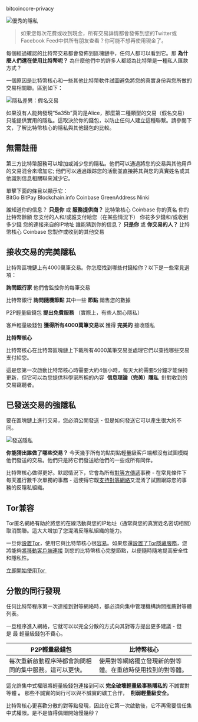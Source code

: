 bitcoincore-privacy

![優秀的隱私](http://harding.github.io/img/bitcoin-core/slider-privacy.svg)

> 如果您每次花費或收到現金，所有交易詳情都會發佈到您的Twitter或Facebook Feed中供所有朋友查看？你可能不想再使用現金了。

每個經過確認的比特幣交易都會發佈到區塊鏈中，任何人都可以看到它。那 **為什麼人們還在使用比特幣呢？** 為什麼他們中的許多人都認為比特幣是一種私人匯款方式？

一個原因是比特幣核心和一些其他比特幣軟件試圖避免將您的真實身份與您所做的交易相關聯。區別如下：

![隱私差異：假名交易](http://harding.github.io/img/bitcoin-core/privacy-difference.svg)

如果沒有人能夠發現“5a35b”真的是Alice，那麼第二種類型的交易（假名交易）只能提供實用的隱私。這取決於你的錢包，以防止任何人建立這種聯繫。請參閱下文，了解比特幣核心的隱私與其他錢包的比較。

## 無需註冊

第三方比特幣服務可以增加或減少您的隱私。他們可以通過將您的交易與其他用戶的交易混合來增加它; 他們可以通過跟踪您的活動並直接將其與您的真實姓名或其他識別信息相關聯來減少它。

單擊下面的條目以顯示它：BitGo BitPay Blockchain.info Coinbase GreenAddress Ninki

誰知道你的信息？ **只是你** 或 **服務提供商？**
比特幣核心 Coinbase
你的真名
你的比特幣餘額
您支付的人和/或誰支付給您（在某些情況下）
你花多少錢和/或收到多少錢
您的連接來自的IP地址
誰能猜到你的信息？ **只是你** 或 **你交易的人？**
比特幣核心 Coinbase
您製作或收到的其他交易

## 接收交易的完美隱私

比特幣區塊鏈上有4000萬筆交易。你怎麼找到哪些付錢給你？以下是一些常見選項：

**詢問銀行家**
他們會監控你的每筆交易

比特幣銀行 **詢問隨機節點**
其中一些 **節點** 銷售您的數據

P2P輕量級錢包
**提出免費服務**
（實際上，有些人關心隱私）

客戶輕量級錢包 **獲得所有4000萬筆交易以**
獲得 **完美的** 接收隱私

**比特幣核心**

比特幣核心在比特幣區塊鏈上下載所有4000萬筆交易並處理它們以查找哪些交易支付給您。

這是您第一次啟動比特幣核心時需要大約4個小時，每天大約需要5分鐘才能保持更新，但它可以為您提供科學家所稱的內容  **信息理論（完美）隱私**  針對收到的交易竊聽者。

## 已發送交易的強隱私

要在區塊鏈上進行交易，您必須公開發送 - 但是如何發送它可以產生很大的不同。

![發送隱私](http://harding.github.io/img/bitcoin-core/sending-privacy.svg)

**你能猜出誰做了哪些交易？** 今天幾乎所有的點對點輕量級客戶端都沒有試圖模糊他們發送的交易。他們只是將它們發送給他們的一些或所有同伴。

比特幣核心做得更好。默認情況下，它會為所有[對等方傳遞](http://harding.github.io/en/bitcoin-core/features/network-support)事務 - 在常見條件下每天進行數千次單獨的事務 - 這使得它既[支持對等網絡](http://harding.github.io/en/bitcoin-core/features/network-support)又混淆了試圖跟踪您的事務的反隱私組織。

## Tor兼容

Tor匿名網絡有助於將您的在線活動與您的IP地址（通常與您的真實姓名密切相關）取消關聯。這大大增加了您混淆反隱私組織的能力。

一旦你[設置Tor](https://www.torproject.org/)，使用它與比特幣核心很[容易](https://en.bitcoin.it/wiki/Tor)。如果您還[設置了Tor隱藏服務](https://en.bitcoin.it/wiki/Tor#Hidden_services)，您將能夠[將移動客戶端連接](http://harding.github.io/en/bitcoin-core/features/user-interface#lightweight) 到您的比特幣核心完整節點，以便隨時隨地提高安全性和隱私性。

[立即開始使用Tor ](https://www.torproject.org/)

## 分散的同行發現

任何比特幣程序第一次連接到對等網絡時，都必須向集中管理機構詢問推薦對等體列表。

一旦程序進入網絡，它就可以以完全分散的方式向其對等方提出更多建議 - 但是 最 輕量級錢包不費心。

|P2P輕量級錢包|比特幣核心|
| --- | --- |
|每次重新啟動程序時都會詢問相同的集中服務。這可以更快。|使用對等網絡獨立發現新的對等體。在重啟時使用找到的對等體。|

這允許集中式權限將輕量級錢包連接到可以 **完全破壞輕量級事務隱私的** 不誠實對等體 **。** 那些不誠實的同行可以與不誠實的礦工合作，  **削弱輕量級安全。**

比特幣核心更喜歡分散的對等點發現，因此在它第一次啟動後，它不再需要信任集中式權限。是不是值得偶爾開始慢幾秒？